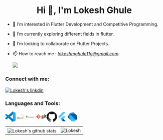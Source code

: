 <!---
runtime-error2905/runtime-error2905 is a ✨ special ✨ repository because its `README.md` (this file) appears on your GitHub profile.
You can click the Preview link to take a look at your changes.
--->

<h1 align="center">Hi 👋, I'm  Lokesh Ghule </h1>
<!-- <h2 align="center">"runtime_error_29"</h2> -->

- 👀 I’m interested in Flutter Development and Competitive Programming.

- 🌱 I’m currently exploring different fields in flutter.

- 💞 I’m looking to collaborate on Flutter Projects.

- 📫 How to reach me : *lokeshmghule11g@gmail.com*

    <img src="https://komarev.com/ghpvc/?username=lokeshghule" width=160px/>

<h3 align="left">Connect with me:</h3>
<p align="center">

<a href="https://www.linkedin.com/in/lokesh-ghule-112001/" target="blank"><img align="center" src="https://user-images.githubusercontent.com/54509629/135730249-efac72bc-a6e2-4d31-a693-864bbbc2afac.gif" alt="Lokesh's linkdin" height="50" width="50" /></a>

### Languages and Tools:
<div>
<img align="left" alt="Visual Studio Code" width="33px" src="https://raw.githubusercontent.com/github/explore/80688e429a7d4ef2fca1e82350fe8e3517d3494d/topics/visual-studio-code/visual-studio-code.png" />
<img align="left" alt="MySQL" width="33px" src="https://raw.githubusercontent.com/github/explore/80688e429a7d4ef2fca1e82350fe8e3517d3494d/topics/mysql/mysql.png" />
<img align="left" alt="MongoDB" width="33px" src="https://raw.githubusercontent.com/github/explore/80688e429a7d4ef2fca1e82350fe8e3517d3494d/topics/mongodb/mongodb.png" />
<img align="left" alt="Git" width="33px" src="https://raw.githubusercontent.com/github/explore/80688e429a7d4ef2fca1e82350fe8e3517d3494d/topics/git/git.png" />
<img align="left" alt="GitHub" width="33px" src="https://raw.githubusercontent.com/github/explore/78df643247d429f6cc873026c0622819ad797942/topics/github/github.png" />
<img align="left" alt="GitHub" width="33px" src="https://raw.githubusercontent.com/github/explore/cebd63002168a05a6a642f309227eefeccd92950/topics/flutter/flutter.png" />
<img align="left" alt="GitHub" width="33px" src="https://raw.githubusercontent.com/github/explore/80688e429a7d4ef2fca1e82350fe8e3517d3494d/topics/dart/dart.png" />
</div>

<br>
<br>
    
<table>
    <tr>
        <td> <img align="center" src="https://github-readme-stats.vercel.app/api?username=lokeshghule&show_icons=true&theme=radical" alt="Lokesh's github stats" /> </td>
        <td> <img align="left" src="https://github-readme-stats.vercel.app/api/top-langs/?username=lokeshghule&layout=compact&theme=radical" alt="Lokesh" /> </td>
    </tr>
</table>

<!---
[![GitHub Streak](https://github-readme-streak-stats.herokuapp.com/?user=lokeshghule)](https://git.io/streak-stats)
-->

